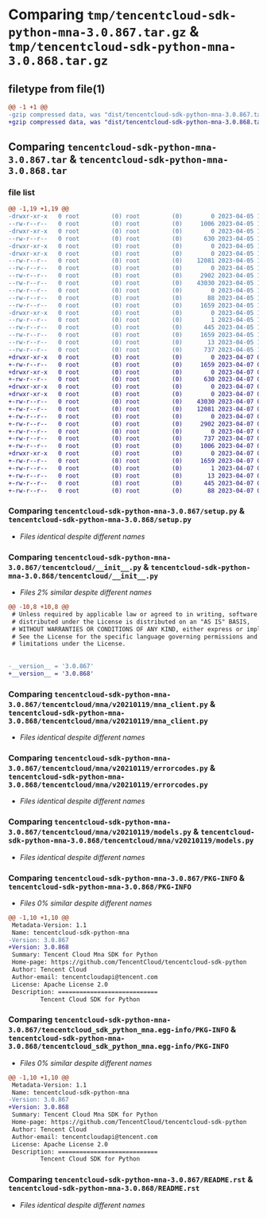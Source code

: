 # Comparing `tmp/tencentcloud-sdk-python-mna-3.0.867.tar.gz` & `tmp/tencentcloud-sdk-python-mna-3.0.868.tar.gz`

## filetype from file(1)

```diff
@@ -1 +1 @@
-gzip compressed data, was "dist/tencentcloud-sdk-python-mna-3.0.867.tar", last modified: Wed Apr  5 16:43:58 2023, max compression
+gzip compressed data, was "dist/tencentcloud-sdk-python-mna-3.0.868.tar", last modified: Fri Apr  7 00:45:34 2023, max compression
```

## Comparing `tencentcloud-sdk-python-mna-3.0.867.tar` & `tencentcloud-sdk-python-mna-3.0.868.tar`

### file list

```diff
@@ -1,19 +1,19 @@
-drwxr-xr-x   0 root         (0) root         (0)        0 2023-04-05 16:43:58.000000 tencentcloud-sdk-python-mna-3.0.867/
--rw-r--r--   0 root         (0) root         (0)     1006 2023-04-05 16:43:58.000000 tencentcloud-sdk-python-mna-3.0.867/setup.py
-drwxr-xr-x   0 root         (0) root         (0)        0 2023-04-05 16:43:58.000000 tencentcloud-sdk-python-mna-3.0.867/tencentcloud/
--rw-r--r--   0 root         (0) root         (0)      630 2023-04-05 16:43:58.000000 tencentcloud-sdk-python-mna-3.0.867/tencentcloud/__init__.py
-drwxr-xr-x   0 root         (0) root         (0)        0 2023-04-05 16:43:58.000000 tencentcloud-sdk-python-mna-3.0.867/tencentcloud/mna/
-drwxr-xr-x   0 root         (0) root         (0)        0 2023-04-05 16:43:58.000000 tencentcloud-sdk-python-mna-3.0.867/tencentcloud/mna/v20210119/
--rw-r--r--   0 root         (0) root         (0)    12081 2023-04-05 16:43:58.000000 tencentcloud-sdk-python-mna-3.0.867/tencentcloud/mna/v20210119/mna_client.py
--rw-r--r--   0 root         (0) root         (0)        0 2023-04-05 16:43:58.000000 tencentcloud-sdk-python-mna-3.0.867/tencentcloud/mna/v20210119/__init__.py
--rw-r--r--   0 root         (0) root         (0)     2902 2023-04-05 16:43:58.000000 tencentcloud-sdk-python-mna-3.0.867/tencentcloud/mna/v20210119/errorcodes.py
--rw-r--r--   0 root         (0) root         (0)    43030 2023-04-05 16:43:58.000000 tencentcloud-sdk-python-mna-3.0.867/tencentcloud/mna/v20210119/models.py
--rw-r--r--   0 root         (0) root         (0)        0 2023-04-05 16:43:58.000000 tencentcloud-sdk-python-mna-3.0.867/tencentcloud/mna/__init__.py
--rw-r--r--   0 root         (0) root         (0)       88 2023-04-05 16:43:58.000000 tencentcloud-sdk-python-mna-3.0.867/setup.cfg
--rw-r--r--   0 root         (0) root         (0)     1659 2023-04-05 16:43:58.000000 tencentcloud-sdk-python-mna-3.0.867/PKG-INFO
-drwxr-xr-x   0 root         (0) root         (0)        0 2023-04-05 16:43:58.000000 tencentcloud-sdk-python-mna-3.0.867/tencentcloud_sdk_python_mna.egg-info/
--rw-r--r--   0 root         (0) root         (0)        1 2023-04-05 16:43:58.000000 tencentcloud-sdk-python-mna-3.0.867/tencentcloud_sdk_python_mna.egg-info/dependency_links.txt
--rw-r--r--   0 root         (0) root         (0)      445 2023-04-05 16:43:58.000000 tencentcloud-sdk-python-mna-3.0.867/tencentcloud_sdk_python_mna.egg-info/SOURCES.txt
--rw-r--r--   0 root         (0) root         (0)     1659 2023-04-05 16:43:58.000000 tencentcloud-sdk-python-mna-3.0.867/tencentcloud_sdk_python_mna.egg-info/PKG-INFO
--rw-r--r--   0 root         (0) root         (0)       13 2023-04-05 16:43:58.000000 tencentcloud-sdk-python-mna-3.0.867/tencentcloud_sdk_python_mna.egg-info/top_level.txt
--rw-r--r--   0 root         (0) root         (0)      737 2023-04-05 16:43:58.000000 tencentcloud-sdk-python-mna-3.0.867/README.rst
+drwxr-xr-x   0 root         (0) root         (0)        0 2023-04-07 00:45:34.000000 tencentcloud-sdk-python-mna-3.0.868/
+-rw-r--r--   0 root         (0) root         (0)     1659 2023-04-07 00:45:34.000000 tencentcloud-sdk-python-mna-3.0.868/PKG-INFO
+drwxr-xr-x   0 root         (0) root         (0)        0 2023-04-07 00:45:34.000000 tencentcloud-sdk-python-mna-3.0.868/tencentcloud/
+-rw-r--r--   0 root         (0) root         (0)      630 2023-04-07 00:45:34.000000 tencentcloud-sdk-python-mna-3.0.868/tencentcloud/__init__.py
+drwxr-xr-x   0 root         (0) root         (0)        0 2023-04-07 00:45:34.000000 tencentcloud-sdk-python-mna-3.0.868/tencentcloud/mna/
+drwxr-xr-x   0 root         (0) root         (0)        0 2023-04-07 00:45:34.000000 tencentcloud-sdk-python-mna-3.0.868/tencentcloud/mna/v20210119/
+-rw-r--r--   0 root         (0) root         (0)    43030 2023-04-07 00:45:34.000000 tencentcloud-sdk-python-mna-3.0.868/tencentcloud/mna/v20210119/models.py
+-rw-r--r--   0 root         (0) root         (0)    12081 2023-04-07 00:45:34.000000 tencentcloud-sdk-python-mna-3.0.868/tencentcloud/mna/v20210119/mna_client.py
+-rw-r--r--   0 root         (0) root         (0)        0 2023-04-07 00:45:34.000000 tencentcloud-sdk-python-mna-3.0.868/tencentcloud/mna/v20210119/__init__.py
+-rw-r--r--   0 root         (0) root         (0)     2902 2023-04-07 00:45:34.000000 tencentcloud-sdk-python-mna-3.0.868/tencentcloud/mna/v20210119/errorcodes.py
+-rw-r--r--   0 root         (0) root         (0)        0 2023-04-07 00:45:34.000000 tencentcloud-sdk-python-mna-3.0.868/tencentcloud/mna/__init__.py
+-rw-r--r--   0 root         (0) root         (0)      737 2023-04-07 00:45:34.000000 tencentcloud-sdk-python-mna-3.0.868/README.rst
+-rw-r--r--   0 root         (0) root         (0)     1006 2023-04-07 00:45:34.000000 tencentcloud-sdk-python-mna-3.0.868/setup.py
+drwxr-xr-x   0 root         (0) root         (0)        0 2023-04-07 00:45:34.000000 tencentcloud-sdk-python-mna-3.0.868/tencentcloud_sdk_python_mna.egg-info/
+-rw-r--r--   0 root         (0) root         (0)     1659 2023-04-07 00:45:34.000000 tencentcloud-sdk-python-mna-3.0.868/tencentcloud_sdk_python_mna.egg-info/PKG-INFO
+-rw-r--r--   0 root         (0) root         (0)        1 2023-04-07 00:45:34.000000 tencentcloud-sdk-python-mna-3.0.868/tencentcloud_sdk_python_mna.egg-info/dependency_links.txt
+-rw-r--r--   0 root         (0) root         (0)       13 2023-04-07 00:45:34.000000 tencentcloud-sdk-python-mna-3.0.868/tencentcloud_sdk_python_mna.egg-info/top_level.txt
+-rw-r--r--   0 root         (0) root         (0)      445 2023-04-07 00:45:34.000000 tencentcloud-sdk-python-mna-3.0.868/tencentcloud_sdk_python_mna.egg-info/SOURCES.txt
+-rw-r--r--   0 root         (0) root         (0)       88 2023-04-07 00:45:34.000000 tencentcloud-sdk-python-mna-3.0.868/setup.cfg
```

### Comparing `tencentcloud-sdk-python-mna-3.0.867/setup.py` & `tencentcloud-sdk-python-mna-3.0.868/setup.py`

 * *Files identical despite different names*

### Comparing `tencentcloud-sdk-python-mna-3.0.867/tencentcloud/__init__.py` & `tencentcloud-sdk-python-mna-3.0.868/tencentcloud/__init__.py`

 * *Files 2% similar despite different names*

```diff
@@ -10,8 +10,8 @@
 # Unless required by applicable law or agreed to in writing, software
 # distributed under the License is distributed on an "AS IS" BASIS,
 # WITHOUT WARRANTIES OR CONDITIONS OF ANY KIND, either express or implied.
 # See the License for the specific language governing permissions and
 # limitations under the License.
 
 
-__version__ = '3.0.867'
+__version__ = '3.0.868'
```

### Comparing `tencentcloud-sdk-python-mna-3.0.867/tencentcloud/mna/v20210119/mna_client.py` & `tencentcloud-sdk-python-mna-3.0.868/tencentcloud/mna/v20210119/mna_client.py`

 * *Files identical despite different names*

### Comparing `tencentcloud-sdk-python-mna-3.0.867/tencentcloud/mna/v20210119/errorcodes.py` & `tencentcloud-sdk-python-mna-3.0.868/tencentcloud/mna/v20210119/errorcodes.py`

 * *Files identical despite different names*

### Comparing `tencentcloud-sdk-python-mna-3.0.867/tencentcloud/mna/v20210119/models.py` & `tencentcloud-sdk-python-mna-3.0.868/tencentcloud/mna/v20210119/models.py`

 * *Files identical despite different names*

### Comparing `tencentcloud-sdk-python-mna-3.0.867/PKG-INFO` & `tencentcloud-sdk-python-mna-3.0.868/PKG-INFO`

 * *Files 0% similar despite different names*

```diff
@@ -1,10 +1,10 @@
 Metadata-Version: 1.1
 Name: tencentcloud-sdk-python-mna
-Version: 3.0.867
+Version: 3.0.868
 Summary: Tencent Cloud Mna SDK for Python
 Home-page: https://github.com/TencentCloud/tencentcloud-sdk-python
 Author: Tencent Cloud
 Author-email: tencentcloudapi@tencent.com
 License: Apache License 2.0
 Description: ============================
         Tencent Cloud SDK for Python
```

### Comparing `tencentcloud-sdk-python-mna-3.0.867/tencentcloud_sdk_python_mna.egg-info/PKG-INFO` & `tencentcloud-sdk-python-mna-3.0.868/tencentcloud_sdk_python_mna.egg-info/PKG-INFO`

 * *Files 0% similar despite different names*

```diff
@@ -1,10 +1,10 @@
 Metadata-Version: 1.1
 Name: tencentcloud-sdk-python-mna
-Version: 3.0.867
+Version: 3.0.868
 Summary: Tencent Cloud Mna SDK for Python
 Home-page: https://github.com/TencentCloud/tencentcloud-sdk-python
 Author: Tencent Cloud
 Author-email: tencentcloudapi@tencent.com
 License: Apache License 2.0
 Description: ============================
         Tencent Cloud SDK for Python
```

### Comparing `tencentcloud-sdk-python-mna-3.0.867/README.rst` & `tencentcloud-sdk-python-mna-3.0.868/README.rst`

 * *Files identical despite different names*

